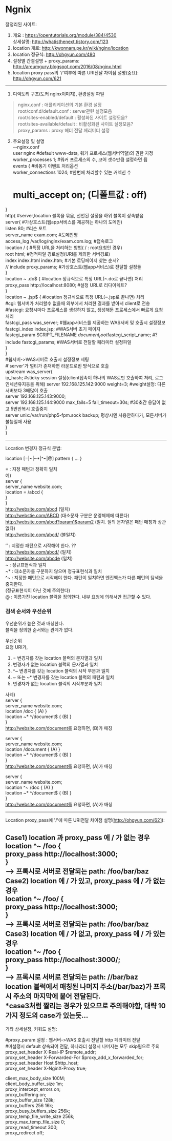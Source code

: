 # Ngnix

잘정리된 사이트:
1) 개요 : https://opentutorials.org/module/384/4530  
   상세설명: http://whatisthenext.tistory.com/123  
2) location 개로: http://kwonnam.pe.kr/wiki/nginx/location  
3) location 정규식: http://ohgyun.com/480  
4) 설정별 간결설명 + proxy_params: http://areumgury.blogspot.com/2016/08/nginx.html  
5) location proxy pass의 '/'여부에 따른 URI전달 차이점 설명(중요): http://ohgyun.com/621  
----

1. 디렉토리 구조(도커 nginx이미지), 환경설정 파일  
>nginx.conf :  애플리케이션의 기본 환경 설정  
>root/conf.d/default.conf : server관련 설정모음  
>root/sites-enabled/default : 활성화된 사이트 설정모음?  
>root/sites-available/default : 비활성화된 사이트 설정모음?  
>proxy_params : proxy 헤더 전달 페리미터 설정  
  
2. 주요설정 및 설명  
--nginx.conf  
user nginx	  #default www-data, 워커 프로세스(웹서버역할)의 권한 지정  
worker_processes  1;  #워커 프로세스의 수, 코어 갯수만큼 설정하면 됨  
events { 		 #비동기 이벤트 처리옵션  
    worker_connections  1024;	         #한번에 처리할수 있는 커넥션 수   
    # multi_accept on; (디폴트값 : off) #  
}  
http{	  #server,location 블록을 묶음, 선언된 설정을 하위 블록이 상속받음  
     server{	  #가상호스트(웹app서비스를 제공하는 하나의 도메인)  
          listen 80;                              #리슨 포트  
          server_name exam.com;          #도메인명  
          access_log /var/log/nginx/exam.com.log;  #접속로그  
          location / {	#특정 URL을 처리하는 방법( / : root요청인 경우)  
            root   html;         	           #정적파일 경로설정(URI를 제외한 서버경로)  
            index  index.html index.htm;   #기본 로딩페이지 찾는 순서?  
            // include proxy_params;        #가상호스트(웹app서비스)로 전달할 설정들  
          }  
          location ~ \.do$ {	  #location 정규식으로 특정 URL(~.do로 끝나면) 처리  
              proxy_pass  http://localhost:8080;   #설정 URL로 리다이렉트?  
          }  
          location ~ \.jsp$ {	     #location 정규식으로 특정 URL(~.jsp로 끝나면) 처리  
            #cgi: 웹서버가 처리할수 없을때 외부에서 처리한 결과를 받아서 client로 전송  
            #fastcgi: 요청시마다 프로세스를 생성하지 않고, 생성해둔 프로세스에서 빠르게 요청처리  
            fastcgi_pass   was_server;    #웹app서비스를 제공하는 WAS서버 및 호출시 설정정보  
            fastcgi_index  index.jsp;     #WAS서버 초기 페이지  
            fastcgi_param  SCRIPT_FILENAME  $document_root$fastcgi_script_name; #?  
            include        fastcgi_params;  #WAS서버로 전달할 페라미터 설정파일     
         }  
     }  
    #웹서버->WAS서버로 호출시 설정정보 세팅  
    #'server'가 멀티가 존재하면 라운드로빈 방식으로 호출   
    upstream was_server{     
        ip_hash;	#sticky session 설정(client접속이 하나의 WAS로만 호출하여 처리, 로그인세션유지등을 위해) 
        server 192.168.125.142:9000 weight=3; #weight설정: 다른서버보다 3배많이 호출  
        server 192.168.125.143:9000;  
        server 192.168.125.144:9000 max_fails=5 fail_timeout=30s; #30초간 응답이 없고 5번반복시 호출중지  
        server unix:/var/run/php5-fpm.sock backup;  평상시엔 사용안하다가, 모든서버가 불능일때 사용  
    }  
}  

----   
Location 변경자 정규식 문법:  

location [=|~|~*|^~|@] pattern { … }  
  
= : 지정 패턴과 정확히 일치  
     예)  
     server {  
          server_name website.com;  
          location = /abcd {  
          }  
     }  
     http://website.com/abcd (일치)  
     http://webstie.com/ABCD (대소문자 구분은 운영체제에 따른다)  
     http://website.com/abcd?param1&param2 (일치. 질의 문자열은 패턴 매칭과 상관없다)  
     http://website.com/abcd/ (불일치)    
  
‘’ : 지정한 패턴으로 시작해야 한다. ??  
     http://website.com/abcd/ (일치)  
     http://website.com/abcde (일치)  
~ : 정규표현식과 일치  
~* : 대소문자를 구분하지 않으며 정규표현식과 일치  
^~ : 지정한 패턴으로 시작해야 한다. 패턴이 일치하면 엔진엑스가 다른 패턴의 탐색을 중지한다.    
     (정규표현식이 아닌 것에 주의한다)  
@ : 이름가진 location 블럭을 정의한다. 내부 요청에 의해서만 접근할 수 있다.  

### 검색 순서와 우선순위  
우선순위가 높은 것과 매칭한다.   
블럭을 정의한 순서와는 관계가 없다.  
  
우선순위  
요청 URI가,  
1. = 변경자를 갖는 location 블럭의 문자열과 일치  
2. 변경자가 없는 location 블럭의 문자열과 일치  
3. ^~ 변경자를 갖는 location 블럭의 시작 부분과 일치  
4. ~ 또는 ~* 변경자를 갖는 location 블럭의 패턴과 일치  
5. 변경자가 없는 location 블럭의 시작부분과 일치  
  
사례)  
server {  
  server_name website.com;  
  location /doc { (A) }  
  location ~* ^/document$ { (B) }  
}  
http://website.com/document를 요청하면, (B)가 매칭  
  
server {  
  server_name website.com;  
  location /document { (A) }  
  location ~* ^/document$ { (B) }  
}  
http://website.com/document를 요청하면, (A)가 매칭   
 
server {  
  server_name website.com;  
  location ^~ /doc { (A) }  
  location ~* ^/document$ { (B) }  
}  
http://website.com/document를 요청하면, (A)가 매칭   
  
---- 
  
Location proxy_pass에 '/'에 따른 URI전달 차이점 설명(http://ohgyun.com/621):  
   
Case1) location 과 proxy_pass 에 / 가 없는 경우  
     location ^~ /foo {  
         proxy_pass http://localhost:3000;  
     }  
     --> 프록시로 서버로 전달되는 path: /foo/bar/baz  
Case2) location 에 / 가 있고, proxy_pass 에 / 가 없는 경우  
     location ^~ /foo/ {  
         proxy_pass http://localhost:3000;  
     }  
     --> 프록시로 서버로 전달되는 path: /foo/bar/baz  
Case3) location 에 / 가 없고, proxy_pass 에 / 가 있는 경우  
     location ^~ /foo {  
         proxy_pass http://localhost:3000/;  
     }  
     --> 프록시로 서버로 전달되는 path: //bar/baz  
           location 블럭에서 매칭된 나머지 주소(/bar/baz)가 프록시 주소의 마지막에 붙어 전달된다.  
*case3처럼 짤리는 경우가 있으므로 주의해야함, 대략 10가지 정도의 case가 있는듯...  
----  
  
기타 상세설정, 키워드 설명: 
  
#proxy_param 설정 : 웹서버->WAS 호출시 전달할 http 페라미터 전달  
#미설정시 default 상속되어 전달, 하나라더 설정시 나머지는 모두 skip됨으로 주의  
proxy_set_header X-Real-IP $remote_addr;  
proxy_set_header X-Forwarded-For $proxy_add_x_forwarded_for;  
proxy_set_header Host $http_host;  
proxy_set_header X-NginX-Proxy true;  
  
client_max_body_size 100M;  
client_body_buffer_size 1m;  
proxy_intercept_errors on;  
proxy_buffering on;  
proxy_buffer_size 128k;  
proxy_buffers 256 16k;  
proxy_busy_buffers_size 256k;  
proxy_temp_file_write_size 256k;  
proxy_max_temp_file_size 0;  
proxy_read_timeout 300;  
proxy_redirect off;  


